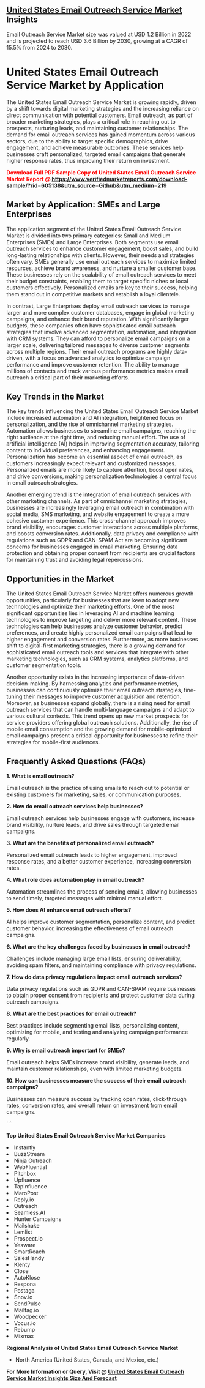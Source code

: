 <h2><a href="https://www.verifiedmarketreports.com/download-sample/?rid=605138&amp;utm_source=Github&amp;utm_medium=219" target="_blank">United States Email Outreach Service Market</a> Insights</h2><p>Email Outreach Service Market size was valued at USD 1.2 Billion in 2022 and is projected to reach USD 3.6 Billion by 2030, growing at a CAGR of 15.5% from 2024 to 2030.</p><p> <h1>United States Email Outreach Service Market by Application</h1> <p>The United States Email Outreach Service Market is growing rapidly, driven by a shift towards digital marketing strategies and the increasing reliance on direct communication with potential customers. Email outreach, as part of broader marketing strategies, plays a critical role in reaching out to prospects, nurturing leads, and maintaining customer relationships. The demand for email outreach services has gained momentum across various sectors, due to the ability to target specific demographics, drive engagement, and achieve measurable outcomes. These services help businesses craft personalized, targeted email campaigns that generate higher response rates, thus improving their return on investment. <strong><p><span class=""><span style="color: #ff0000;"><strong>Download Full PDF Sample Copy of United States Email Outreach Service Market Report</strong> @ </span><a href="https://www.verifiedmarketreports.com/download-sample/?rid=605138&amp;utm_source=Github&amp;utm_medium=219" target="_blank">https://www.verifiedmarketreports.com/download-sample/?rid=605138&amp;utm_source=Github&amp;utm_medium=219</a></span></p></strong></p> <h2>Market by Application: SMEs and Large Enterprises</h2> <p>The application segment of the United States Email Outreach Service Market is divided into two primary categories: Small and Medium Enterprises (SMEs) and Large Enterprises. Both segments use email outreach services to enhance customer engagement, boost sales, and build long-lasting relationships with clients. However, their needs and strategies often vary. SMEs generally use email outreach services to maximize limited resources, achieve brand awareness, and nurture a smaller customer base. These businesses rely on the scalability of email outreach services to meet their budget constraints, enabling them to target specific niches or local customers effectively. Personalized emails are key to their success, helping them stand out in competitive markets and establish a loyal clientele. <p>In contrast, Large Enterprises deploy email outreach services to manage larger and more complex customer databases, engage in global marketing campaigns, and enhance their brand reputation. With significantly larger budgets, these companies often have sophisticated email outreach strategies that involve advanced segmentation, automation, and integration with CRM systems. They can afford to personalize email campaigns on a larger scale, delivering tailored messages to diverse customer segments across multiple regions. Their email outreach programs are highly data-driven, with a focus on advanced analytics to optimize campaign performance and improve customer retention. The ability to manage millions of contacts and track various performance metrics makes email outreach a critical part of their marketing efforts.</p> <h2>Key Trends in the Market</h2> <p>The key trends influencing the United States Email Outreach Service Market include increased automation and AI integration, heightened focus on personalization, and the rise of omnichannel marketing strategies. Automation allows businesses to streamline email campaigns, reaching the right audience at the right time, and reducing manual effort. The use of artificial intelligence (AI) helps in improving segmentation accuracy, tailoring content to individual preferences, and enhancing engagement. Personalization has become an essential aspect of email outreach, as customers increasingly expect relevant and customized messages. Personalized emails are more likely to capture attention, boost open rates, and drive conversions, making personalization technologies a central focus in email outreach strategies.</p> <p>Another emerging trend is the integration of email outreach services with other marketing channels. As part of omnichannel marketing strategies, businesses are increasingly leveraging email outreach in combination with social media, SMS marketing, and website engagement to create a more cohesive customer experience. This cross-channel approach improves brand visibility, encourages customer interactions across multiple platforms, and boosts conversion rates. Additionally, data privacy and compliance with regulations such as GDPR and CAN-SPAM Act are becoming significant concerns for businesses engaged in email marketing. Ensuring data protection and obtaining proper consent from recipients are crucial factors for maintaining trust and avoiding legal repercussions.</p> <h2>Opportunities in the Market</h2> <p>The United States Email Outreach Service Market offers numerous growth opportunities, particularly for businesses that are keen to adopt new technologies and optimize their marketing efforts. One of the most significant opportunities lies in leveraging AI and machine learning technologies to improve targeting and deliver more relevant content. These technologies can help businesses analyze customer behavior, predict preferences, and create highly personalized email campaigns that lead to higher engagement and conversion rates. Furthermore, as more businesses shift to digital-first marketing strategies, there is a growing demand for sophisticated email outreach tools and services that integrate with other marketing technologies, such as CRM systems, analytics platforms, and customer segmentation tools.</p> <p>Another opportunity exists in the increasing importance of data-driven decision-making. By harnessing analytics and performance metrics, businesses can continuously optimize their email outreach strategies, fine-tuning their messages to improve customer acquisition and retention. Moreover, as businesses expand globally, there is a rising need for email outreach services that can handle multi-language campaigns and adapt to various cultural contexts. This trend opens up new market prospects for service providers offering global outreach solutions. Additionally, the rise of mobile email consumption and the growing demand for mobile-optimized email campaigns present a critical opportunity for businesses to refine their strategies for mobile-first audiences.</p> <h2>Frequently Asked Questions (FAQs)</h2> <p><strong>1. What is email outreach?</strong></p> <p>Email outreach is the practice of using emails to reach out to potential or existing customers for marketing, sales, or communication purposes.</p> <p><strong>2. How do email outreach services help businesses?</strong></p> <p>Email outreach services help businesses engage with customers, increase brand visibility, nurture leads, and drive sales through targeted email campaigns.</p> <p><strong>3. What are the benefits of personalized email outreach?</strong></p> <p>Personalized email outreach leads to higher engagement, improved response rates, and a better customer experience, increasing conversion rates.</p> <p><strong>4. What role does automation play in email outreach?</strong></p> <p>Automation streamlines the process of sending emails, allowing businesses to send timely, targeted messages with minimal manual effort.</p> <p><strong>5. How does AI enhance email outreach efforts?</strong></p> <p>AI helps improve customer segmentation, personalize content, and predict customer behavior, increasing the effectiveness of email outreach campaigns.</p> <p><strong>6. What are the key challenges faced by businesses in email outreach?</strong></p> <p>Challenges include managing large email lists, ensuring deliverability, avoiding spam filters, and maintaining compliance with privacy regulations.</p> <p><strong>7. How do data privacy regulations impact email outreach services?</strong></p> <p>Data privacy regulations such as GDPR and CAN-SPAM require businesses to obtain proper consent from recipients and protect customer data during outreach campaigns.</p> <p><strong>8. What are the best practices for email outreach?</strong></p> <p>Best practices include segmenting email lists, personalizing content, optimizing for mobile, and testing and analyzing campaign performance regularly.</p> <p><strong>9. Why is email outreach important for SMEs?</strong></p> <p>Email outreach helps SMEs increase brand visibility, generate leads, and maintain customer relationships, even with limited marketing budgets.</p> <p><strong>10. How can businesses measure the success of their email outreach campaigns?</strong></p> <p>Businesses can measure success by tracking open rates, click-through rates, conversion rates, and overall return on investment from email campaigns.</p> ```</p><p><strong>Top United States Email Outreach Service Market Companies</strong></p><div data-test-id=""><p><li>Instantly</li><li> BuzzStream</li><li> Ninja Outreach</li><li> WebFluential</li><li> Pitchbox</li><li> Upfluence</li><li> TapInfluence</li><li> MaroPost</li><li> Reply.io</li><li> Outreach</li><li> Seamless.AI</li><li> Hunter Campaigns</li><li> Mailshake</li><li> Lemlist</li><li> Prospect.io</li><li> Yesware</li><li> SmartReach</li><li> SalesHandy</li><li> Klenty</li><li> Close</li><li> AutoKlose</li><li> Respona</li><li> Postaga</li><li> Snov.io</li><li> SendPulse</li><li> Mailtag.io</li><li> Woodpecker</li><li> Vocus.io</li><li> Rebump</li><li> Mixmax</li></p><div><strong>Regional Analysis of&nbsp;United States Email Outreach Service Market</strong></div><ul><li dir="ltr"><p dir="ltr">North America&nbsp;(United States, Canada, and Mexico, etc.)</p></li></ul><p><strong>For More Information or Query, Visit @&nbsp;</strong><strong><a href="https://www.verifiedmarketreports.com/product/email-outreach-service-market/?utm_source=Github&amp;utm_medium=219" target="_blank">United States Email Outreach Service Market Insights Size And Forecast</a></strong></p></div>
